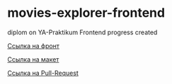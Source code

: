 # movies-explorer-frontend
diplom on YA-Praktikum Frontend progress created 

[Ссылка на фронт](https://ariun-movies.nomoredomains.rocks)

[Ссылка на макет](https://disk.yandex.ru/d/2qTLsdU_A5uyEQ)

[Ссылка на Pull-Request](https://github.com/AriunRU/movies-explorer-frontend/pull/20)